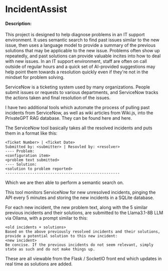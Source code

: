 # IncidentAssist
#### Description:
This project is designed to help diagnose problems in an IT support environment. It uses semantic search to find past issues similar to the new issue, then uses a language model to provide a summary of the previous solutions that may be applicable to the new issue. Problems often show up repeatedly, and past solutions can provide valuable incites into how to deal with new issues. In an IT support environment, staff are often on call outside of regular hours and a quick set of AI-provided suggestions may help point them towards a resolution quickly even if they're not in the mindset for problem solving.

ServiceNow is a ticketing system used by many organizations. People submit issues or requests to various departments, and ServiceNow tracks the actions taken and final resolution of the issues.

I have two additional tools which automate the process of pulling past incidents from ServiceNow, as well as wiki articles from Wiki.js, into the PrivateGPT RAG database. They can be found here and here.

The ServiceNow tool basically takes all the resolved incidents and puts them in a format like this:

```
<Ticket Number> | <Ticket Date>
Submitted by: <submitter> | Resovled by: <resolver>
---- Problem:
<configuration item>
<problem text submitted>
---- Solution:
<solution to problem reported>
---------------------------------------------------
```

Which we are then able to perform a semantic search on.

This tool monitors ServiceNow for new unresolved incidents, pinging the API every 5 minutes and storing the new incidents in a SQLite database.


For each new incident, the new problem text, along with the 5 similar previous incidents and their solutions, are submitted to the Llama3.1-8B LLM via Ollama, with a prompt similar to this:

```
<old incidents + solutions>
Based on the above previously resolved incidents and their solutions, provide a potential solution to this new incident:
<new incident>
Be concise. If the previous incidents do not seem relevant, simply state as such and do not make things up.
```

These are all viewable from the Flask / SocketIO front end which updates in real time as solutions are added.